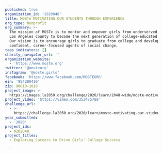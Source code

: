 ```yaml
---
published: true
organization_id: '2020048'
title: MOSTe MOTIVATING OUR STUDENTS THROUGH EXPERIENCE
org_type: Nonprofit
org_summary: >-
  The mission of MOSTe is to mentor and empower girls from underserved areas of
  Los Angeles County to become the next generation of college-educated women.
  Our vision is to encourage girls to graduate from college and develop into
  confident, career-focused agents of social change.
tags_indicators: []
charity_navigator_url: ''
organization_website:
  - 'https://www.moste.org'
twitter: '@mosteorg'
instagram: '@moste.girls'
facebook: 'https://www.facebook.com/MOSTEORG'
ein: '954289410'
zip: 90013-1010
project_image: >-
  https://images.la2050.org/challenge/2020/learn/2048-wide/moste-motivating-our-students-through-experience.jpg
project_video: 'https://vimeo.com/353475788'
challenge_url:
  - >-
    https://challenge.la2050.org/2020/learn/moste-motivating-our-students-through-experience/
year_submitted:
  - '2020'
project_ids:
  - 0202048
project_titles:
  - Exploring Careers to Drive Girls' College Success

---
```

